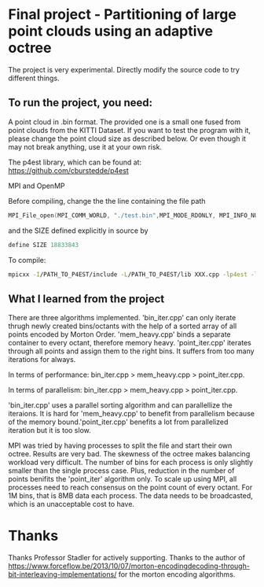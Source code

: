# Final project - Partitioning of large point clouds using an adaptive octree

The project is very experimental. Directly modify the source code to try different things. 

## To run the project, you need:

  A point cloud in .bin format. The provided one is a small one fused from point clouds from the KITTI Dataset. If you want to test the program with it, please change the point cloud size as described below. Or even though it may not break anything, use it at your own risk. 
  
  The p4est library, which can be found at: https://github.com/cburstedde/p4est
  
  MPI and OpenMP
  
  
Before compiling, change the the line containing the file path

```C++
MPI_File_open(MPI_COMM_WORLD, "./test.bin",MPI_MODE_RDONLY, MPI_INFO_NULL, &fh);
```

and the SIZE defined explicitly in source by

```C++
define SIZE 18833843
```

To compile:
```bash
mpicxx -I/PATH_TO_P4EST/include -L/PATH_TO_P4EST/lib XXX.cpp -lp4est -lsc -lz -std=c++11 -O3 -march=native [-fopenmp] -o XXX
```

## What I learned from the project
There are three algorithms implemented. 'bin_iter.cpp' can only iterate thrugh newly created bins/octants with the help of a sorted array of all points encoded by Morton Order. 'mem_heavy.cpp' binds a separate container to every octant, therefore memory heavy. 'point_iter.cpp' iterates through all points and assign them to the right bins. It suffers from too many iterations for always. 


In terms of performance: bin_iter.cpp > mem_heavy.cpp > point_iter.cpp.

In terms of parallelism: bin_iter.cpp > mem_heavy.cpp > point_iter.cpp.

'bin_iter.cpp' uses a parallel sorting algorithm and can parallellize the iteraions. It is hard for 'mem_heavy.cpp' to benefit from parallelism because of the memory bound.'point_iter.cpp' benefits a lot from parallelized iteration but it is too slow.

MPI was tried by having processes to split the file and start their own octree. Results are very bad. The skewness of the octree makes balancing workload very difficult. The number of bins for each process is only slightly smaller than the single process case. Plus, reduction in the number of points benifits the 'point_iter' algorithm only. To scale up using MPI, all processes need to reach consensus on the point count of every octant. For 1M bins, that is 8MB data each process. The data needs to be broadcasted, which is an unacceptable cost to have. 

# Thanks
Thanks Professor Stadler for actively supporting.
Thanks to the author of https://www.forceflow.be/2013/10/07/morton-encodingdecoding-through-bit-interleaving-implementations/ for the morton encoding algorithms.
